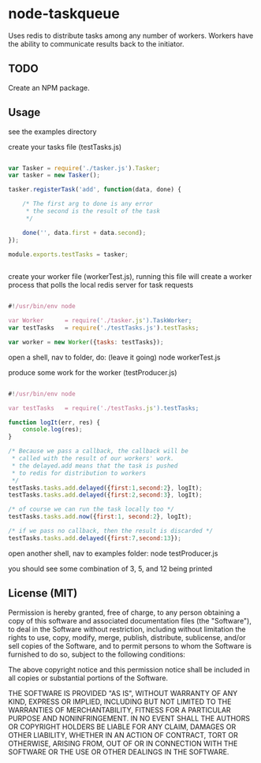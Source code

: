 node-taskqueue
==============

Uses redis to distribute tasks among any number of workers. Workers have the ability to communicate results back to the initiator.

## TODO
Create an NPM package.

## Usage

see the examples directory

create your tasks file (testTasks.js)
```js

var Tasker = require('./tasker.js').Tasker;
var tasker = new Tasker();

tasker.registerTask('add', function(data, done) {

    /* The first arg to done is any error
     * the second is the result of the task
     */

    done('', data.first + data.second);
});

module.exports.testTasks = tasker;
    
```

create your worker file (workerTest.js), running this file will create a worker process that polls the local redis server for task requests
```js

#!/usr/bin/env node

var Worker      = require('./tasker.js').TaskWorker;
var testTasks   = require('./testTasks.js').testTasks;

var worker = new Worker({tasks: testTasks});

```

open a shell, nav to folder, do: (leave it going)
    node workerTest.js

produce some work for the worker (testProducer.js)
```js

#!/usr/bin/env node

var testTasks   = require('./testTasks.js').testTasks;

function logIt(err, res) {
    console.log(res);
}    

/* Because we pass a callback, the callback will be
 * called with the result of our workers' work.
 * the delayed.add means that the task is pushed
 * to redis for distribution to workers
 */
testTasks.tasks.add.delayed({first:1,second:2}, logIt);
testTasks.tasks.add.delayed({first:2,second:3}, logIt);

/* of course we can run the task locally too */
testTasks.tasks.add.now({first:1, second:2}, logIt);

/* if we pass no callback, then the result is discarded */
testTasks.tasks.add.delayed({first:7,second:13});

```

open another shell, nav to examples folder:
    node testProducer.js


you should see some combination of 3, 5, and 12 being printed

## License (MIT)

Permission is hereby granted, free of charge, to any person obtaining a copy of this software and associated documentation files (the "Software"), to deal in the Software without restriction, including without limitation the rights to use, copy, modify, merge, publish, distribute, sublicense, and/or sell copies of the Software, and to permit persons to whom the Software is furnished to do so, subject to the following conditions:

The above copyright notice and this permission notice shall be included in all copies or substantial portions of the Software.

THE SOFTWARE IS PROVIDED "AS IS", WITHOUT WARRANTY OF ANY KIND, EXPRESS OR IMPLIED, INCLUDING BUT NOT LIMITED TO THE WARRANTIES OF MERCHANTABILITY, FITNESS FOR A PARTICULAR PURPOSE AND NONINFRINGEMENT. IN NO EVENT SHALL THE AUTHORS OR COPYRIGHT HOLDERS BE LIABLE FOR ANY CLAIM, DAMAGES OR OTHER LIABILITY, WHETHER IN AN ACTION OF CONTRACT, TORT OR OTHERWISE, ARISING FROM, OUT OF OR IN CONNECTION WITH THE SOFTWARE OR THE USE OR OTHER DEALINGS IN THE SOFTWARE.
